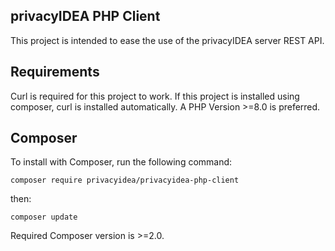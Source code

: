 ## privacyIDEA PHP Client

This project is intended to ease the use of the privacyIDEA server REST API.

## Requirements

Curl is required for this project to work. If this project is installed using composer, curl is installed automatically.
A PHP Version >=8.0 is preferred.

## Composer

To install with Composer, run the following command:

`composer require privacyidea/privacyidea-php-client`

then:

`composer update`

Required Composer version is >=2.0.
